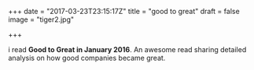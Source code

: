 +++
date = "2017-03-23T23:15:17Z"
title = "good to great"
draft = false
image = "tiger2.jpg"

+++

i read **Good to Great in January 2016**. An awesome read sharing detailed analysis on how good companies became great.
